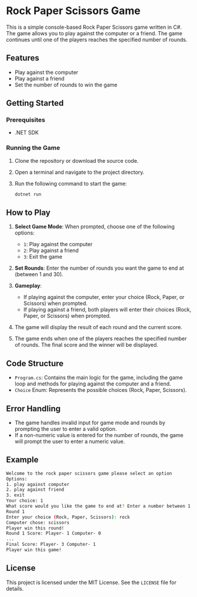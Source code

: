 # Rock Paper Scissors Game

This is a simple console-based Rock Paper Scissors game written in C#. The game allows you to play against the computer or a friend. The game continues until one of the players reaches the specified number of rounds.

## Features

- Play against the computer
- Play against a friend
- Set the number of rounds to win the game

## Getting Started

### Prerequisites

- .NET SDK

### Running the Game

1. Clone the repository or download the source code.
2. Open a terminal and navigate to the project directory.
3. Run the following command to start the game:

   ```sh
   dotnet run
   ```

## How to Play

1. **Select Game Mode**: When prompted, choose one of the following options:
   - `1`: Play against the computer
   - `2`: Play against a friend
   - `3`: Exit the game

2. **Set Rounds**: Enter the number of rounds you want the game to end at (between 1 and 30).

3. **Gameplay**:
   - If playing against the computer, enter your choice (Rock, Paper, or Scissors) when prompted.
   - If playing against a friend, both players will enter their choices (Rock, Paper, or Scissors) when prompted.

4. The game will display the result of each round and the current score.

5. The game ends when one of the players reaches the specified number of rounds. The final score and the winner will be displayed.

## Code Structure

- `Program.cs`: Contains the main logic for the game, including the game loop and methods for playing against the computer and a friend.
- `Choice` Enum: Represents the possible choices (Rock, Paper, Scissors).

## Error Handling

- The game handles invalid input for game mode and rounds by prompting the user to enter a valid option.
- If a non-numeric value is entered for the number of rounds, the game will prompt the user to enter a numeric value.

## Example

```sh
Welcome to the rock paper scissors game please select an option
Options:
1. play against computer
2. play against friend
3. exit
Your choice: 1
What score would you like the game to end at? Enter a number between 1 and 30: 3
Round 1
Enter your choice (Rock, Paper, Scissors): rock
Computer chose: scissors
Player win this round!
Round 1 Score: Player- 1 Computer- 0
...
Final Score: Player- 3 Computer- 1
Player win this game!
```

## License

This project is licensed under the MIT License. See the `LICENSE` file for details.
